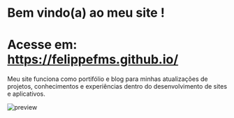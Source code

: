 # Bem vindo(a) ao meu site !

# Acesse em: https://felippefms.github.io/

Meu site funciona como portifólio e blog para minhas atualizações de projetos, conhecimentos e experiências dentro do desenvolvimento de sites e aplicativos.

![preview](https://github.com/felippefms/src/imgs/preview.jpg)
